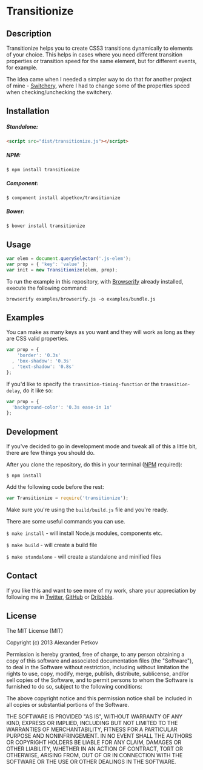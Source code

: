 # Transitionize

## Description

Transitionize helps you to create CSS3 transitions dynamically to elements of your choice. This helps in cases where you need different transition properties or transition speed for the same element, but for different events, for example.

The idea came when I needed a simpler way to do that for another project of mine - [Switchery](https://github.com/abpetkov/switchery), where I had to change some of the properties speed when checking/unchecking the switchery.

## Installation

##### Standalone:

```html
<script src="dist/transitionize.js"></script>
```

##### NPM:

```shell
$ npm install transitionize
```

##### Component:

```shell
$ component install abpetkov/transitionize
```

##### Bower:

```shell
$ bower install transitionize
```

## Usage

```js
var elem = document.querySelector('.js-elem');
var prop = { 'key': 'value' };
var init = new Transitionize(elem, prop);
```

To run the example in this repository, with [Browserify](http://browserify.org/) already installed, execute the following command:

```shell
browserify examples/browserify.js -o examples/bundle.js
```

## Examples

You can make as many keys as you want and they will work as long as they are CSS valid properties.

```js
var prop = {
    'border': '0.3s'
  , 'box-shadow': '0.3s'
  , 'text-shadow': '0.8s'
};
```

If you'd like to specify the `transition-timing-function` or the `transition-delay`, do it like so:

```js
var prop = {
  'background-color': '0.3s ease-in 1s'
};
```

## Development

If you've decided to go in development mode and tweak all of this a little bit, there are few things you should do.

After you clone the repository, do this in your terminal ([NPM](http://npmjs.org/) required):

```shell
$ npm install
```

Add the following code before the rest:

```js
var Transitionize = require('transitionize');
```

Make sure you're using the `build/build.js` file and you're ready.

There are some useful commands you can use.

`$ make install` - will install Node.js modules, components etc.

`$ make build` - will create a build file

`$ make standalone` - will create a standalone and minified files

## Contact

If you like this and want to see more of my work, share your appreciation by following me in [Twitter](https://twitter.com/abpetkov), [GitHub](https://github.com/abpetkov) or [Dribbble](http://dribbble.com/apetkov).

## License

The MIT License (MIT)

Copyright (c) 2013 Alexander Petkov

Permission is hereby granted, free of charge, to any person obtaining a copy of
this software and associated documentation files (the "Software"), to deal in
the Software without restriction, including without limitation the rights to
use, copy, modify, merge, publish, distribute, sublicense, and/or sell copies of
the Software, and to permit persons to whom the Software is furnished to do so,
subject to the following conditions:

The above copyright notice and this permission notice shall be included in all
copies or substantial portions of the Software.

THE SOFTWARE IS PROVIDED "AS IS", WITHOUT WARRANTY OF ANY KIND, EXPRESS OR
IMPLIED, INCLUDING BUT NOT LIMITED TO THE WARRANTIES OF MERCHANTABILITY, FITNESS
FOR A PARTICULAR PURPOSE AND NONINFRINGEMENT. IN NO EVENT SHALL THE AUTHORS OR
COPYRIGHT HOLDERS BE LIABLE FOR ANY CLAIM, DAMAGES OR OTHER LIABILITY, WHETHER
IN AN ACTION OF CONTRACT, TORT OR OTHERWISE, ARISING FROM, OUT OF OR IN
CONNECTION WITH THE SOFTWARE OR THE USE OR OTHER DEALINGS IN THE SOFTWARE.